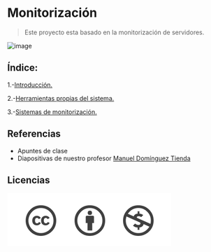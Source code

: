 # Monitorización
> Este proyecto esta basado en la monitorización de servidores.

![image](/img/monitorización-de-sistemas-informaticos.jpg)

## Índice:

1.-[Introducción.](/Contenidos/introduccion.md)

2.-[Herramientas propias del sistema.](/Contenidos/herramientas.md)

3.-[Sistemas de monitorización.](/Contenidos/sistemas.md)

## Referencias 

- Apuntes de clase 
- Diapositivas de nuestro profesor [Manuel Domínguez Tienda](https://github.com/mftienda)

## Licencias 

![image](/img/207535126-738a0f71-fb66-4c4b-97e7-09cc6c79f1df.png)
